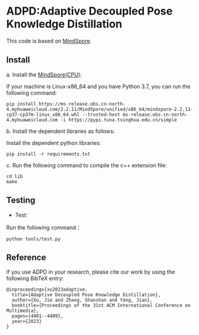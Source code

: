 # ADPD:Adaptive Decoupled Pose Knowledge Distillation
 This code is based on [MindSpore](https://gitee.com/mindspore/mindspore).

## Install
a. Install the [MindSpore(CPU)](https://www.mindspore.cn/install): 

If your machine is Linux-x86_64 and you have Python 3.7, you can run the following command:

```shell
pip install https://ms-release.obs.cn-north-4.myhuaweicloud.com/2.2.11/MindSpore/unified/x86_64/mindspore-2.2.11-cp37-cp37m-linux_x86_64.whl --trusted-host ms-release.obs.cn-north-4.myhuaweicloud.com -i https://pypi.tuna.tsinghua.edu.cn/simple
```

b. Install the dependent libraries as follows: 

Install the dependent python libraries: 

```shell
pip install -r requirements.txt
```

c. Run the following command to compile the c++ extension file:

```shell
cd lib
make
```

## Testing

* Test:

Run the following command：
```shell
python tools/test.py
```
## Reference
If you use ADPD in your research, please cite our work by using the following BibTeX entry:
```shell
@inproceedings{xu2023adaptive,
  title={Adaptive Decoupled Pose Knowledge Distillation},
  author={Xu, Jie and Zhang, Shanshan and Yang, Jian},
  booktitle={Proceedings of the 31st ACM International Conference on Multimedia},
  pages={4401--4409},
  year={2023}
}
```
